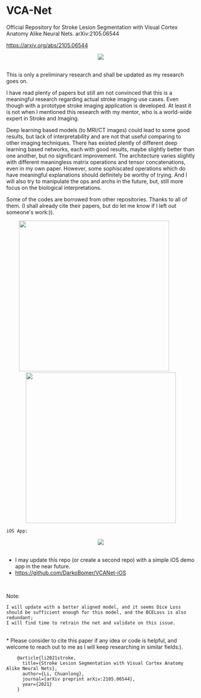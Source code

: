 # VCA-Net
Official Repository for Stroke Lesion Segmentation with Visual Cortex Anatomy Alike Neural Nets. arXiv:2105.06544

https://arxiv.org/abs/2105.06544

<div align=center>
<img src="https://github.com/DarkoBomer/VCA-Net/blob/main/pics/visual_cotex_a.jpg"/>
</div>
<br />

This is only a preliminary research and shall be updated as my research goes on.

I have read plenty of papers but still am not convinced that this is a meaningful research regarding actual stroke imaging use cases. 
Even though with a prototype stroke imaging application is developed. 
At least it is not when I mentioned this research with my mentor, who is a world-wide expert in Stroke and Imaging.

Deep learning based models (to MRI/CT images) could lead to some good results, but lack of interpretability and are not that useful comparing to other imaging techniques.
There has existed plently of different deep learning based networks, each with good results, maybe slightly better than one another, but no significant improvement.
The architecture varies slightly with different meaningless matrix operations and tensor concatenations, even in my own paper.
However, some sophiscated operations which do have meaningful explanations should definitely be worthy of trying.
And I will also try to manipulate the ops and archs in the future, but, still more focus on the biological interpretations.


Some of the codes are borrowed from other repositories. Thanks to all of them. (I shall already cite their papers, but do let me know if I left out someone's work:)).

<div align=center>
<img src="https://github.com/DarkoBomer/VCA-Net/blob/main/pics/results.jpg" height=400/> &emsp; &emsp;
<img src="https://github.com/DarkoBomer/VCA-Net/blob/main/pics/ss2.jpg" height=400/>
</div>

    iOS App:
<div align=center>
<img src="https://github.com/DarkoBomer/VCA-Net/blob/main/pics/ss1.jpg"/>
</div>
<br />

* I may update this repo (or create a second repo) with a simple iOS demo app in the near future.
* https://github.com/DarkoBomer/VCANet-iOS
<br />

<!-- ![image](pics/ss2.jpg) -->
Note:
    
    I will update with a better aligned model, and it seems Dice Loss should be sufficient enough for this model, and the BCELoss is also redundant; 
    I will find time to retrain the net and validate on this issue.
    
<br />
* Please consider to cite this paper if any idea or code is helpful, and welcome to reach out to me as I will keep researching in similar fields:).

        @article{li2021stroke,
          title={Stroke Lesion Segmentation with Visual Cortex Anatomy Alike Neural Nets},
          author={Li, Chuanlong},
          journal={arXiv preprint arXiv:2105.06544},
          year={2021}
        }
